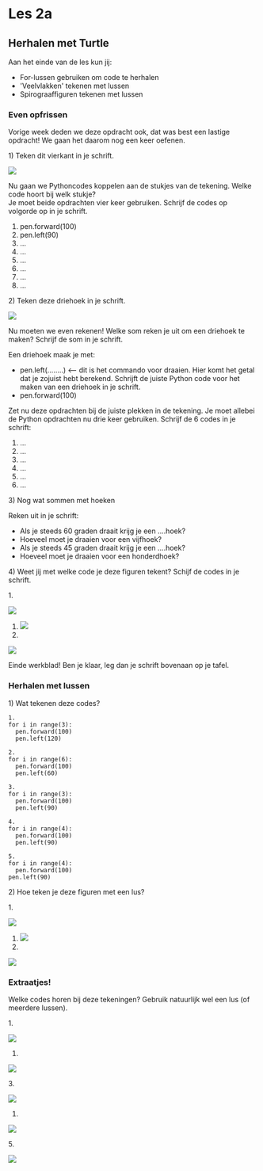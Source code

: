 # Les 2a

## Herhalen met Turtle

Aan het einde van de les kun jij:

* For-lussen gebruiken om code te herhalen
* 'Veelvlakken' tekenen met lussen
* Spirograaffiguren tekenen met lussen

### Even opfrissen

Vorige week deden we deze opdracht ook, dat was best een lastige opdracht! We gaan het daarom nog een keer oefenen.

1\) Teken dit vierkant in je schrift.

![](<../../../.gitbook/assets/image-20190322135329083 (3) (3) (3) (3) (3) (3) (3) (1) (1).png>)

Nu gaan we Pythoncodes koppelen aan de stukjes van de tekening. Welke code hoort bij welk stukje?\
Je moet beide opdrachten vier keer gebruiken. Schrijf de codes op volgorde op in je schrift.

1. pen.forward(100)
2. pen.left(90)
3. ...
4. ...
5. ...
6. ...
7. ...
8. ...

​​2) Teken deze driehoek in je schrift.

![](<../../../.gitbook/assets/image-20190322135525607 (3) (3) (3) (3) (3) (3) (3) (1) (2).png>)

Nu moeten we even rekenen! Welke som reken je uit om een driehoek te maken? Schrijf de som in je schrift.

Een driehoek maak je met:

* pen.left(……..) <— dit is het commando voor draaien. Hier komt het getal dat je zojuist hebt berekend. Schrijft de juiste Python code voor het maken van een driehoek in je schrift.
* pen.forward(100)

Zet nu deze opdrachten bij de juiste plekken in de tekening. Je moet allebei de Python opdrachten nu drie keer gebruiken. Schrijf de 6 codes in je schrift:

1. ...
2. ...
3. ...
4. ...
5. ...
6. ...

3\) Nog wat sommen met hoeken

Reken uit in je schrift:

* Als je steeds 60 graden draait krijg je een ….hoek?
* Hoeveel moet je draaien voor een vijfhoek?
* Als je steeds 45 graden draait krijg je een ….hoek?
* Hoeveel moet je draaien voor een honderdhoek?

4\) Weet jij met welke code je deze figuren tekent? Schijf de codes in je schrift.

1\.

![](<../../../.gitbook/assets/image (1) (1).png>)

1. ![](<../../../.gitbook/assets/image (1) (1) (1).png>)
2.

![](<../../../.gitbook/assets/image (2) (1).png>)

Einde werkblad! Ben je klaar, leg dan je schrift bovenaan op je tafel.​​

### Herhalen met lussen

1\) Wat tekenen deze codes?

```
1.
for i in range(3):
  pen.forward(100)
  pen.left(120)
```

```
2.
for i in range(6):
  pen.forward(100)
  pen.left(60)
```

```
3.
for i in range(3):
  pen.forward(100)
  pen.left(90)
```

```
4.
for i in range(4):
  pen.forward(100)
  pen.left(90)
```

```
5.
for i in range(4):
  pen.forward(100)
pen.left(90)
```

2\) Hoe teken je deze figuren met een lus?

1\.

![](<../../../.gitbook/assets/image-20190322150806389 (2) (2) (2) (2) (2) (2) (2) (1) (1).png>)

1. ![](<../../../.gitbook/assets/image-20190322150743162 (1).png>)
2.

![](<../../../.gitbook/assets/image-20190322151013930 (3) (3) (3) (2) (1) (1) (2).png>)

### Extraatjes!

Welke codes horen bij deze tekeningen? Gebruik natuurlijk wel een lus (of meerdere lussen).

1\.

![](<../../../.gitbook/assets/image-20190322150946880 (3) (3) (3) (3) (3) (3) (3) (1) (1).png>)

1.

![](<../../../img/image-20190322151210272 (1) (1).png>)

3\.

![](<../../../.gitbook/assets/image-20190318125810948 (5) (5) (2) (1) (1).png>)

1.

![](<../../../.gitbook/assets/image-20190318130606702 (3) (3) (3) (3) (3) (3) (3) (1) (1) (1).png>)

5\.

![](<../../../.gitbook/assets/image-20190322151500039 (1) (1) (1) (1) (1) (1) (1) (1) (1).png>)
